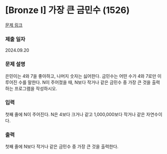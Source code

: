 # [Bronze I] 가장 큰 금민수 (1526)

[문제 링크](https://www.acmicpc.net/problem/1526)

### 제출 일자
2024.09.20

### 문제 설명

은민이는 4와 7을 좋아하고, 나머지 숫자는 싫어한다. 금민수는 어떤 수가 4와 7로만 이루어진 수를 말한다.
N이 주어졌을 때, N보다 작거나 같은 금민수 중 가장 큰 것을 출력하는 프로그램을 작성하시오.

### 입력

첫째 줄에 N이 주어진다. N은 4보다 크거나 같고 1,000,000보다 작거나 같은 자연수이다.

### 출력

첫째 줄에 N보다 작거나 같은 금민수 중 가장 큰 것을 출력한다.